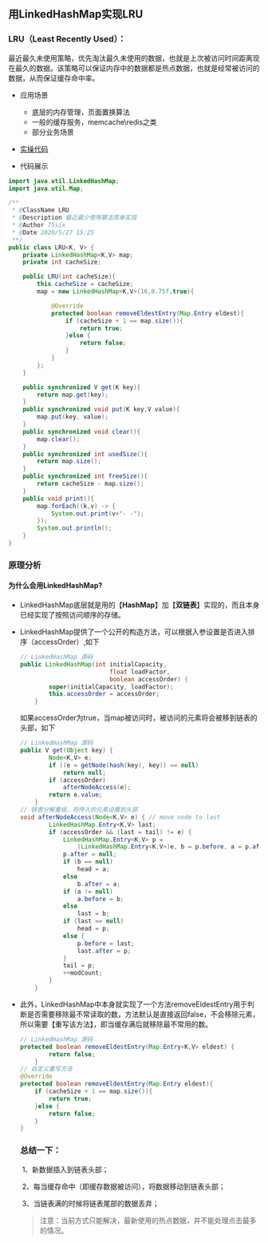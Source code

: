 ## 用LinkedHashMap实现LRU
### LRU（Least Recently Used）：
  最近最久未使用策略，优先淘汰最久未使用的数据，也就是上次被访问时间距离现在最久的数据。该策略可以保证内存中的数据都是热点数据，也就是经常被访问的数据，从而保证缓存命中率。

- 应用场景
  - 底层的内存管理，页面置换算法
  - 一般的缓存服务，memcache\redis之类
  - 部分业务场景


- [实操代码](common/src/main/java/com/roilka/roilka/question/common/collection/LRU.java)
- 代码展示
```java
import java.util.LinkedHashMap;
import java.util.Map;

/**
 * @ClassName LRU
 * @Description 最近最少使用算法简单实现
 * @Author 75six
 * @Date 2020/5/27 15:25
 **/
public class LRU<K, V> {
    private LinkedHashMap<K,V> map;
    private int cacheSize;

    public LRU(int cacheSize){
        this.cacheSize = cacheSize;
        map = new LinkedHashMap<K,V>(16,0.75f,true){

            @Override
            protected boolean removeEldestEntry(Map.Entry eldest){
                if (cacheSize + 1 == map.size()){
                    return true;
                }else {
                    return false;
                }
            }
        };
    }

    public synchronized V get(K key){
        return map.get(key);
    }
    public synchronized void put(K key,V value){
        map.put(key, value);
    }
    public synchronized void clear(){
        map.clear();
    }
    public synchronized int usedSize(){
        return map.size();
    }
    public synchronized int freeSize(){
        return cacheSize - map.size();
    }
    public void print(){
        map.forEach((k,v) -> {
            System.out.print(v+"- -");
        });
        System.out.println();
    }
}

```

### 原理分析
#### 为什么会用LinkedHashMap?
 - LinkedHashMap底层就是用的【**HashMap**】加【**双链表**】实现的，而且本身已经实现了按照访问顺序的存储。

 - LinkedHashMap提供了一个公开的构造方法，可以根据入参设置是否进入排序（accessOrder）,如下

   ```java
   // LinkedHashMap 源码 
   public LinkedHashMap(int initialCapacity,
                            float loadFactor,
                            boolean accessOrder) {
           super(initialCapacity, loadFactor);
           this.accessOrder = accessOrder;
       }
   ```

   如果accessOrder为true，当map被访问时，被访问的元素将会被移到链表的头部，如下

   ```java
   // LinkedHashMap 源码
   public V get(Object key) {
           Node<K,V> e;
           if ((e = getNode(hash(key), key)) == null)
               return null;
           if (accessOrder)
               afterNodeAccess(e);
           return e.value;
       }
   // 链表分解重组，将传入的元素设置到头部
   void afterNodeAccess(Node<K,V> e) { // move node to last
           LinkedHashMap.Entry<K,V> last;
           if (accessOrder && (last = tail) != e) {
               LinkedHashMap.Entry<K,V> p =
                   (LinkedHashMap.Entry<K,V>)e, b = p.before, a = p.after;
               p.after = null;
               if (b == null)
                   head = a;
               else
                   b.after = a;
               if (a != null)
                   a.before = b;
               else
                   last = b;
               if (last == null)
                   head = p;
               else {
                   p.before = last;
                   last.after = p;
               }
               tail = p;
               ++modCount;
           }
       }
   ```

   

 - 此外，LinkedHashMap中本身就实现了一个方法removeEldestEntry用于判断是否需要移除最不常读取的数，方法默认是直接返回false，不会移除元素，所以需要【重写该方法】，即当缓存满后就移除最不常用的数。

   ```java
   // LinkedHashMap 源码
   protected boolean removeEldestEntry(Map.Entry<K,V> eldest) {
           return false;
       }
   // 自定义重写方法
   @Override
   protected boolean removeEldestEntry(Map.Entry eldest){
       if (cacheSize + 1 == map.size()){
           return true;
       }else {
           return false;
       }
   }
   ```

   ### 总结一下：

   ​	1、新数据插入到链表头部；

   ​	2、每当缓存命中（即缓存数据被访问），将数据移动到链表头部；

   ​	3、当链表满的时候将链表尾部的数据丢弃；

   > 注意：当前方式只能解决，最新使用的热点数据，并不能处理点击最多的情况。